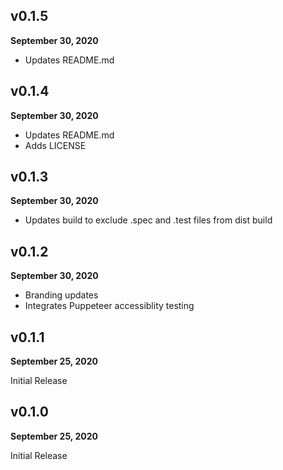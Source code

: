 ## v0.1.5

**September 30, 2020**

- Updates README.md

## v0.1.4

**September 30, 2020**

- Updates README.md
- Adds LICENSE

## v0.1.3

**September 30, 2020**

- Updates build to exclude .spec and .test files from dist build

## v0.1.2

**September 30, 2020**

- Branding updates
- Integrates Puppeteer accessiblity testing

## v0.1.1

**September 25, 2020**

Initial Release

## v0.1.0

**September 25, 2020**

Initial Release
